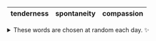 <!-- word_basket start -->
| tenderness | spontaneity | compassion |
| :--------: | :---------: | :--------: |

<details>
  <summary>These words are chosen at random each day. ✨</summary>
  Take a look inside this repo to see how that works.
</details>
<!-- word_basket end -->
